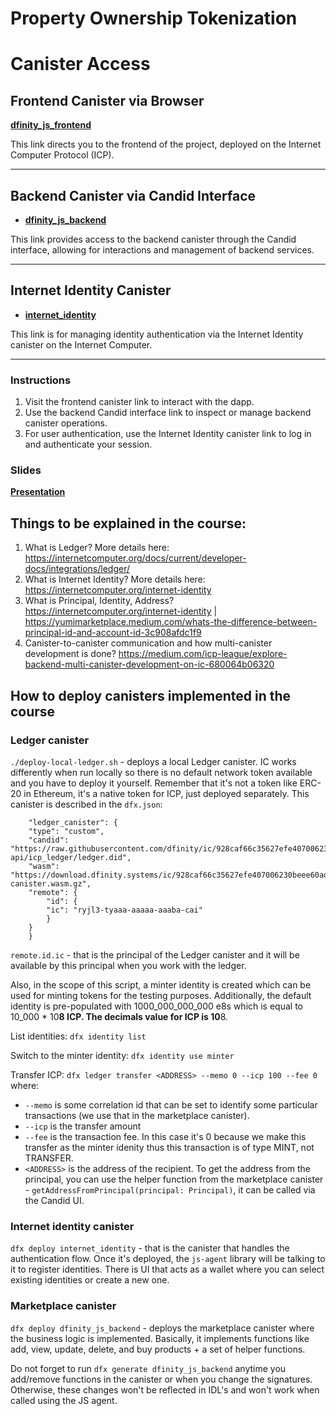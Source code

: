 # Property Ownership Tokenization

# Canister Access

## Frontend Canister via Browser

[**dfinity_js_frontend**](https://ndyfi-byaaa-aaaag-qkifa-cai.icp0.io/)

This link directs you to the frontend of the project, deployed on the Internet Computer Protocol (ICP).

---

## Backend Canister via Candid Interface

- [**dfinity_js_backend**](https://a4gq6-oaaaa-aaaab-qaa4q-cai.raw.icp0.io/?id=nk3ou-xqaaa-aaaag-qkieq-cai)

This link provides access to the backend canister through the Candid interface, allowing for interactions and management of backend services.

---

## Internet Identity Canister

- [**internet_identity**](https://a4gq6-oaaaa-aaaab-qaa4q-cai.raw.icp0.io/?id=nezd4-maaaa-aaaag-qkifq-cai)

This link is for managing identity authentication via the Internet Identity canister on the Internet Computer.

---

### Instructions

1. Visit the frontend canister link to interact with the dapp.
2. Use the backend Candid interface link to inspect or manage backend canister operations.
3. For user authentication, use the Internet Identity canister link to log in and authenticate your session.

### Slides
[**Presentation**](https://www.canva.com/design/DAGQvnz3P7E/FvATdl-S_nDR71PQzJIypQ/edit)

## Things to be explained in the course:

1. What is Ledger? More details here: https://internetcomputer.org/docs/current/developer-docs/integrations/ledger/
2. What is Internet Identity? More details here: https://internetcomputer.org/internet-identity
3. What is Principal, Identity, Address? https://internetcomputer.org/internet-identity | https://yumimarketplace.medium.com/whats-the-difference-between-principal-id-and-account-id-3c908afdc1f9
4. Canister-to-canister communication and how multi-canister development is done? https://medium.com/icp-league/explore-backend-multi-canister-development-on-ic-680064b06320

## How to deploy canisters implemented in the course

### Ledger canister

`./deploy-local-ledger.sh` - deploys a local Ledger canister. IC works differently when run locally so there is no default network token available and you have to deploy it yourself. Remember that it's not a token like ERC-20 in Ethereum, it's a native token for ICP, just deployed separately.
This canister is described in the `dfx.json`:

```
	"ledger_canister": {
  	"type": "custom",
  	"candid": "https://raw.githubusercontent.com/dfinity/ic/928caf66c35627efe407006230beee60ad38f090/rs/rosetta-api/icp_ledger/ledger.did",
  	"wasm": "https://download.dfinity.systems/ic/928caf66c35627efe407006230beee60ad38f090/canisters/ledger-canister.wasm.gz",
  	"remote": {
    	"id": {
      	"ic": "ryjl3-tyaaa-aaaaa-aaaba-cai"
    	}
  	}
	}
```

`remote.id.ic` - that is the principal of the Ledger canister and it will be available by this principal when you work with the ledger.

Also, in the scope of this script, a minter identity is created which can be used for minting tokens
for the testing purposes.
Additionally, the default identity is pre-populated with 1000_000_000_000 e8s which is equal to 10_000 \* 10**8 ICP.
The decimals value for ICP is 10**8.

List identities:
`dfx identity list`

Switch to the minter identity:
`dfx identity use minter`

Transfer ICP:
`dfx ledger transfer <ADDRESS> --memo 0 --icp 100 --fee 0`
where:

- `--memo` is some correlation id that can be set to identify some particular transactions (we use that in the marketplace canister).
- `--icp` is the transfer amount
- `--fee` is the transaction fee. In this case it's 0 because we make this transfer as the minter idenity thus this transaction is of type MINT, not TRANSFER.
- `<ADDRESS>` is the address of the recipient. To get the address from the principal, you can use the helper function from the marketplace canister - `getAddressFromPrincipal(principal: Principal)`, it can be called via the Candid UI.

### Internet identity canister

`dfx deploy internet_identity` - that is the canister that handles the authentication flow. Once it's deployed, the `js-agent` library will be talking to it to register identities. There is UI that acts as a wallet where you can select existing identities
or create a new one.

### Marketplace canister

`dfx deploy dfinity_js_backend` - deploys the marketplace canister where the business logic is implemented.
Basically, it implements functions like add, view, update, delete, and buy products + a set of helper functions.

Do not forget to run `dfx generate dfinity_js_backend` anytime you add/remove functions in the canister or when you change the signatures.
Otherwise, these changes won't be reflected in IDL's and won't work when called using the JS agent.
